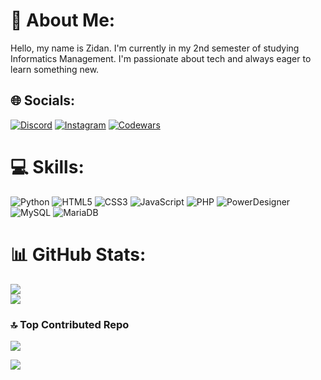 # 🍃 About Me:
Hello, my name is Zidan. I'm currently in my 2nd semester of studying Informatics Management.  I'm passionate about tech and always eager to learn something new.

## 🌐 Socials:

 [![Discord](https://img.shields.io/badge/Discord-%235865F2.svg?style=for-the-badge&logo=discord&logoColor=white)](https://discord.gg/yashaa._) [![Instagram](https://img.shields.io/badge/Instagram-E4405F?style=for-the-badge&logo=instagram&logoColor=white)](https://instagram.com/zii.damn) [![Codewars](https://img.shields.io/badge/Codewars-B1361E?style=for-the-badge&logo=Codewars&logoColor=white)](https://www.codewars.com/users/Moch.%20Zidan) 
# 💻 Skills:
![Python](https://img.shields.io/badge/Python-3776AB?style=for-the-badge&logo=python&logoColor=white) ![HTML5](https://img.shields.io/badge/HTML5-E34F26?style=for-the-badge&logo=html5&logoColor=white) ![CSS3](https://img.shields.io/badge/CSS3-%231572B6.svg?style=for-the-badge&logo=css3&logoColor=white) ![JavaScript](https://img.shields.io/badge/JavaScript-F7DF1E?style=for-the-badge&logo=javascript&logoColor=black) ![PHP](https://img.shields.io/badge/PHP-777BB4?style=for-the-badge&logo=php&logoColor=white) ![PowerDesigner](https://img.shields.io/badge/Power%20Designer-4479A1?style=for-the-badge&logo=sap&logoColor=white) ![MySQL](https://img.shields.io/badge/MySQL-4479A1?style=for-the-badge&logo=mysql&logoColor=white) ![MariaDB](https://img.shields.io/badge/MariaDB-003545?style=for-the-badge&logo=mariadb&logoColor=white)

# 📊 GitHub Stats:
<!--![](https://github-readme-stats.vercel.app/api?username=MochZidann&theme=calm_pink&hide_border=true&include_all_commits=true&count_private=false)<br/> -->
![](https://github-readme-streak-stats.herokuapp.com/?user=MochZidann&theme=calm_pink&hide_border=true)<br/>
![](https://github-readme-stats.vercel.app/api/top-langs/?username=MochZidann&theme=calm_pink&hide_border=true&include_all_commits=true&count_private=false&layout=compact)


### 🔝 Top Contributed Repo
![](https://github-contributor-stats.vercel.app/api?username=MochZidann&limit=5&theme=calm_pink&combine_all_yearly_contributions=true)


[![](https://visitcount.itsvg.in/api?id=MochZidann&icon=0&color=0)](https://visitcount.itsvg.in)


<!--
**MochZidann/MochZidann** is a ✨ _special_ ✨ repository because its `README.md` (this file) appears on your GitHub profile.

Here are some ideas to get you started:

- 🔭 I’m currently working on ...
- 🌱 I’m currently learning ...
- 👯 I’m looking to collaborate on ...
- 🤔 I’m looking for help with ...
- 💬 Ask me about ...
- 📫 How to reach me: ...
- 😄 Pronouns: ...
- ⚡ Fun fact: ...
-->

<!--
**MochZidann/MochZidann** is a ✨ _special_ ✨ repository because its `README.md` (this file) appears on your GitHub profile.

Here are some ideas to get you started:

- 🔭 I’m currently working on ...
- 🌱 I’m currently learning ...
- 👯 I’m looking to collaborate on ...
- 🤔 I’m looking for help with ...
- 💬 Ask me about ...
- 📫 How to reach me: ...
- 😄 Pronouns: ...
- ⚡ Fun fact: ...
-->
